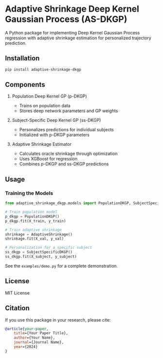 # Adaptive Shrinkage Deep Kernel Gaussian Process (AS-DKGP)

A Python package for implementing Deep Kernel Gaussian Process regression with adaptive shrinkage estimation for personalized trajectory prediction.

## Installation

```bash
pip install adaptive-shrinkage-dkgp
```

## Components

1. Population Deep Kernel GP (p-DKGP)
   - Trains on population data
   - Stores deep network parameters and GP weights

2. Subject-Specific Deep Kernel GP (ss-DKGP)
   - Personalizes predictions for individual subjects
   - Initialized with p-DKGP parameters

3. Adaptive Shrinkage Estimator
   - Calculates oracle shrinkage through optimization
   - Uses XGBoost for regression
   - Combines p-DKGP and ss-DKGP predictions

## Usage

### Training the Models

```python
from adaptive_shrinkage_dkgp.models import PopulationDKGP, SubjectSpecificDKGP, AdaptiveShrinkage

# Train population model
p_dkgp = PopulationDKGP()
p_dkgp.fit(X_train, y_train)

# Train adaptive shrinkage
shrinkage = AdaptiveShrinkage()
shrinkage.fit(X_val, y_val)

# Personalization for a specific subject
ss_dkgp = SubjectSpecificDKGP()
ss_dkgp.fit(X_subject, y_subject)
```

See the `examples/demo.py` for a complete demonstration.

## License

MIT License

## Citation

If you use this package in your research, please cite:

```bibtex
@article{your-paper,
    title={Your Paper Title},
    author={Your Name},
    journal={Journal Name},
    year={2024}
}
```
